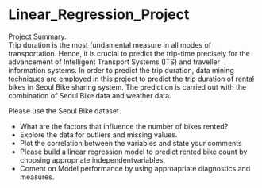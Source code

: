 # Linear_Regression_Project

Project Summary.<br>
Trip duration is the most fundamental measure in all modes of transportation. Hence, it is crucial to predict the trip-time precisely for the advancement of Intelligent Transport Systems (ITS) and traveller information systems. In order to predict the trip duration, data mining techniques are employed in this project to predict the trip duration of rental bikes in Seoul Bike sharing system. The prediction is carried out with the combination of Seoul Bike data and weather data.<br>

Please use the Seoul Bike dataset.<br>
- What are the factors that influence the number of bikes rented?<br>
- Explore the data for outliers and missing values.<br>
- Plot the correlation between the variables and state your comments<br>
- Please build a linear regression model to predict rented bike count by choosing appropriate independentvariables.<br>
- Coment on Model performance by using approapriate diagnostics and measures.
